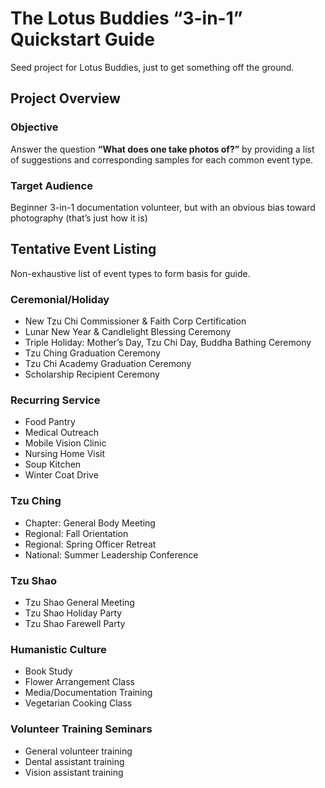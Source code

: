 # The Lotus Buddies “3-in-1” Quickstart Guide

Seed project for Lotus Buddies, just to get something off the ground.



## Project Overview

### Objective

Answer the question __“What does one take photos of?”__ by providing a list of suggestions and corresponding samples for each common event type.

### Target Audience

Beginner 3-in-1 documentation volunteer, but with an obvious bias toward photography (that’s just how it is)



## Tentative Event Listing

Non-exhaustive list of event types to form basis for guide.

### Ceremonial/Holiday

* New Tzu Chi Commissioner & Faith Corp Certification
* Lunar New Year & Candlelight Blessing Ceremony
* Triple Holiday: Mother’s Day, Tzu Chi Day, Buddha Bathing Ceremony
* Tzu Ching Graduation Ceremony
* Tzu Chi Academy Graduation Ceremony
* Scholarship Recipient Ceremony

### Recurring Service

* Food Pantry
* Medical Outreach
* Mobile Vision Clinic
* Nursing Home Visit
* Soup Kitchen
* Winter Coat Drive

### Tzu Ching

* Chapter: General Body Meeting
* Regional: Fall Orientation
* Regional: Spring Officer Retreat
* National: Summer Leadership Conference

### Tzu Shao

* Tzu Shao General Meeting
* Tzu Shao Holiday Party
* Tzu Shao Farewell Party

### Humanistic Culture

* Book Study
* Flower Arrangement Class
* Media/Documentation Training
* Vegetarian Cooking Class

### Volunteer Training Seminars

* General volunteer training
* Dental assistant training
* Vision assistant training

